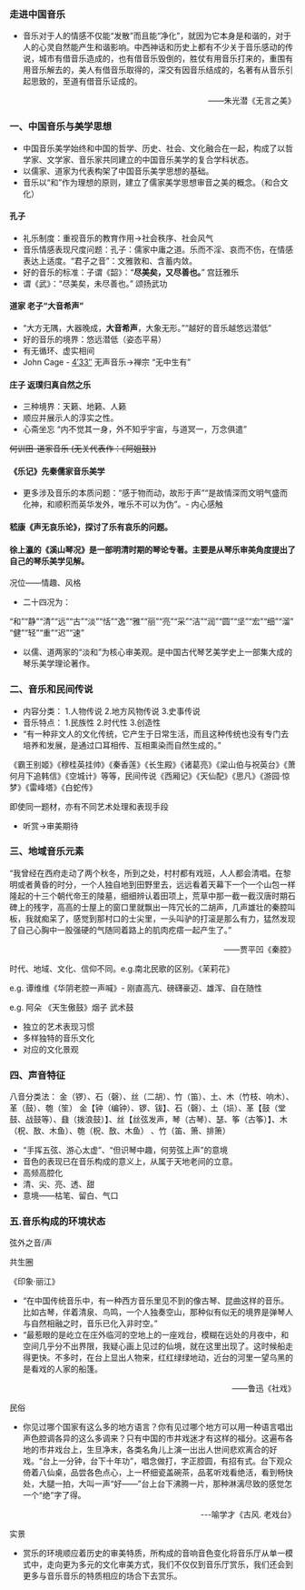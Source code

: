 ### 走进中国音乐
- 音乐对于人的情感不仅能“发散”而且能“净化”，就因为它本身是和谐的，对于人的心灵自然能产生和谐影响。中西神话和历史上都有不少关于音乐感动的传说，城市有借音乐造成的，也有借音乐毁倒的，胜仗有用音乐打来的，重围有用音乐解去的，美人有借音乐取得的，深交有因音乐结成的，名著有从音乐引起思致的，至道有借音乐证成的。
<p align="right">——朱光潜《无言之美》</p>

### 一、中国音乐与美学思想

- 中国音乐美学始终和中国的哲学、历史、社会、文化融合在一起，构成了以哲学家、文学家、音乐家共同建立的中国音乐美学的复合学科状态。
- 以儒家、道家为代表构架了中国音乐美学思想的基础。
- 音乐以“和”作为理想的原则，建立了儒家美学思想审音之美的概念。（和合文化）

#### 孔子

- 礼乐制度：重视音乐的教育作用->社会秩序、社会风气
- 音乐情感表现尺度问题：孔子：儒家中庸之道。乐而不淫、哀而不伤，在情感表达上适度。“君子之音”：文雅敦和、含蓄内敛。
- 好的音乐的标准：子谓《韶》：“**尽美矣，又尽善也。**”    宫廷雅乐
- 谓《武》：“尽美矣，未尽善也。”    颂扬武功

#### 道家 老子“大音希声”

- “大方无隅，大器晚成，**大音希声**，大象无形。”“越好的音乐越悠远潜低”
- 好的音乐的境界：悠远潜低（姿态平易）
- 有无循环、虚实相间
- John Cage - [4′33″](https://www.artnews.com/art-news/news/john-cage-4-33-explained-1234704644/) 无声音乐->禅宗 “无中生有”

#### 庄子 返璞归真自然之乐

- 三种境界：天籁、地籁、人籁
- 顺应并展示人的淳实之性。
- 心斋坐忘 “内不觉其一身，外不知乎宇宙，与道冥一，万念俱遣”

~~何训田-道家音乐 (无关代表作：《阿姐鼓》)~~

#### 《乐记》先秦儒家音乐美学

- 更多涉及音乐的本质问题：“感于物而动，故形于声”“是故情深而文明气盛而化神，和顺积而英华发外，唯乐不可以为伪”。- 内心感触

#### 嵇康《声无哀乐论》，探讨了乐有哀乐的问题。

#### 徐上瀛的《溪山琴况》是一部明清时期的琴论专著。主要是从琴乐审美角度提出了自己的琴乐美学见解。

况位——情趣、风格

- 二十四况为：

“和”“静”“清”“远”“古”“淡”“恬”“逸”“雅”“丽”“亮”“采”“洁”“润”“圆”“坚”“宏”“细”“溜”“健”“轻”“重”“迟”“速”

- 以儒、道两家的“淡和”为核心审美观。是中国古代琴艺美学史上一部集大成的琴乐美学理论著作。

### 二、音乐和民间传说

- 内容分类：
  1.人物传说
  2.地方风物传说
  3.史事传说
- 音乐特点：
  1.民族性
  2.时代性
  3.创造性
- “有一种非文人的文化传统，它产生于日常生活，而且这种传统也没有专门去培养和发展，是通过口耳相传、互相熏染而自然生成的。”

《霸王别姬》《穆桂英挂帅》《秦香莲》《长生殿》《诸葛亮》《梁山伯与祝英台》《萧何月下追韩信》《空城计》等等，民间传说《西厢记》《天仙配》《思凡》《游园·惊梦》《雷峰塔》《白蛇传》

即使同一题材，亦有不同艺术处理和表现手段

- 听赏->审美期待

### 三、地域音乐元素

“我曾经在西府走动了两个秋冬，所到之处，村村都有戏班，人人都会清唱。在黎明或者黄昏的时分，一个人独自地到田野里去，远远看着天幕下一个一个山包一样隆起的十三个朝代帝王的陵墓，细细辨认着田项上，荒草中那一截一截汉唐时期石碑上的残字，高高的士屋上的窗口里就飘出一阵冗长的二胡声，几声雄壮的秦腔叫板，我就痴呆了，感觉到那村口的士尖里，一头叫驴的打滚是那么有力，猛然发现了自己心胸中一股强硬的气随同着路上的肌肉疙瘩一起产生了。”

<p align="right">——贾平凹《秦腔》</p>

时代、地域、文化、信仰不同。e.g.南北民歌的区别。《茉莉花》

e.g. 谭维维《华阴老腔一声喊》- 刚直高亢、磅礴豪迈、雄浑、自在随性

e.g. 阿朵 《天生傲鼓》烟子 武术鼓

- 独立的艺术表现习惯
- 多样独特的音乐文化
- 对应的文化景观

### 四、声音特征
八音分类法：
金（锣）、石（磬）、丝（二胡）、竹（笛）、土、木（竹枝、响木）、革（鼓）、匏（笙）
金【钟（编钟）、锣、钹】、石（磬）、土（埙）、革【鼓（堂鼓、战鼓等）、鼗（拨浪鼓）】、丝【丝弦发声，琴（古琴）、瑟、筝（古筝）】、木（柷、敔、木鱼）、匏（柷、敔、木鱼） 、竹（笛、箫、排箫）
- “手挥五弦、游心太虚”、“但识琴中趣，何劳弦上声”的意境
- 音色的表现已在音乐构成的意义上，从属于天地老间的立意。
- 高频高腔化
- 清、尖、亮、透、甜
- 意境——枯笔、留白、气口

### 五.音乐构成的环境状态
弦外之音/声

共生圈

《印象·丽江》
- “在中国传统音乐中，有一种西方音乐里见不到的像古琴、昆曲这样的音乐。比如古琴，伴着清泉、鸟鸣，一个人独奏空山，那种似有似无的境界是弹琴人与自然相融之时，音乐已化入非时空。”
- “最惹眼的是屹立在庄外临河的空地上的一座戏台，模糊在远处的月夜中，和空间几乎分不出界限，我疑心画上见过的仙境，就在这里出现了。这时候船走得更快。不多时，在台上显出人物来，红红绿绿地动，近台的河里一望乌黑的是看戏的人家的船篷。
<p align="right">——鲁迅《社戏》</p>

民俗

- 你见过哪个国家有这么多的地方语言？你有见过哪个地方可以用一种语言唱出声色腔调各异的这么多调来？只有中国的市井戏迷才有这样的福分。这遍布各地的市井戏台上，生旦净末，各类名角儿上演一出出人世间悲欢离合的好戏。“台上一分钟，台下十年功”，唱念做打，字正腔圆，有招有式。台下观众倚着八仙桌，品尝各色点心，上一杯细瓷盖碗茶，品茗听戏看绝活，看到畅快处，大腿一拍，大叫一声“好——”台上台下沸腾一片，那种淋漓尽致的感觉怎一个“绝”字了得。
<p align="right">---喻学才《古风. 老戏台》</p>

实景

- 赏乐的环境顺应着历史的审美特质，所构成的音响音色变化将音乐厅从单一模式中，走向更为多元的文化审美方式，我们不仅仅到音乐厅赏乐，我们还会到更多与音乐音乐的特质相应的场合下去赏乐。
